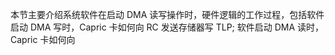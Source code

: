 
本节主要介绍系统软件在启动 DMA 读写操作时，硬件逻辑的工作过程，包括软件启动 DMA 写时，Capric 卡如何向 RC 发送存储器写 TLP; 软件启动 DMA 读时，Capric 卡如何向

